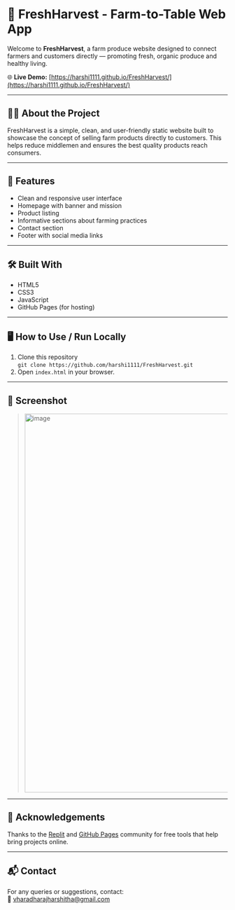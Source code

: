 # 🥬 FreshHarvest - Farm-to-Table Web App

Welcome to **FreshHarvest**, a farm produce website designed to connect farmers and customers directly — promoting fresh, organic produce and healthy living.

🌐 **Live Demo:** [https://harshi1111.github.io/FreshHarvest/](https://harshi1111.github.io/FreshHarvest/)

---

## 🧑‍🌾 About the Project

FreshHarvest is a simple, clean, and user-friendly static website built to showcase the concept of selling farm products directly to customers. This helps reduce middlemen and ensures the best quality products reach consumers.

---

## 🚀 Features

- Clean and responsive user interface
- Homepage with banner and mission
- Product listing
- Informative sections about farming practices
- Contact section
- Footer with social media links

---

## 🛠️ Built With

- HTML5
- CSS3
- JavaScript
- GitHub Pages (for hosting)

---

## 🖥️ How to Use / Run Locally

1. Clone this repository  
   `git clone https://github.com/harshi1111/FreshHarvest.git`
2. Open `index.html` in your browser.

---

## 📸 Screenshot

> <img width="1902" height="866" alt="image" src="https://github.com/user-attachments/assets/8c26e45f-c924-462b-82bd-413e461054d7" />


---

## 🙌 Acknowledgements

Thanks to the [Replit](https://replit.com) and [GitHub Pages](https://pages.github.com/) community for free tools that help bring projects online.

---

## 📬 Contact

For any queries or suggestions, contact:  
📧 vharadharajharshitha@gmail.com 
